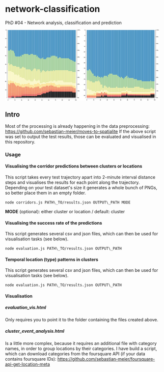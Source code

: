 # network-classification
PhD #04 - Network analysis, classification and prediction

![Evaluation Results](https://github.com/sebastian-meier/network-classification/blob/master/thumb.jpg?raw=true)

## Intro

Most of the processing is already happening in the data preprocessing: https://github.com/sebastian-meier/moves-to-spatialite
If the above script was set to output the test results, those can be evaluated and visualised in this repository.

### Usage

#### Visualising the corridor predictions between clusters or locations

This script takes every test trajectory apart into 2-minute interval distance steps and visualises the results for each point along the trajectory. Depending on your test dataset's size it generates a whole bunch of PNGs, so better place them in an empty folder.

```
node corridors.js PATH\_TO/results.json OUTPUT\_PATH MODE
```
**MODE** (optional): either cluster or location / default: cluster

#### Visualising the success rate of the predictions

This script generates several csv and json files, which can then be used for visualisation tasks (see below).

```
node evaluation.js PATH\_TO/results.json OUTPUT\_PATH
```

#### Temporal location (type) patterns in clusters

This script generates several csv and json files, which can then be used for visualisation tasks (see below).

```
node evaluation.js PATH\_TO/results.json OUTPUT\_PATH
```

#### Visualisation

##### evaluation_vis.html
Only requires you to point it to the folder containing the files created above.

##### cluster_event_analysis.html
Is a little more complex, because it requires an additional file with category names, in order to group locations by their categories.
I have build a script, which can download categories from the foursquare API (if your data contains foursquare IDs): https://github.com/sebastian-meier/foursquare-api-get-location-meta